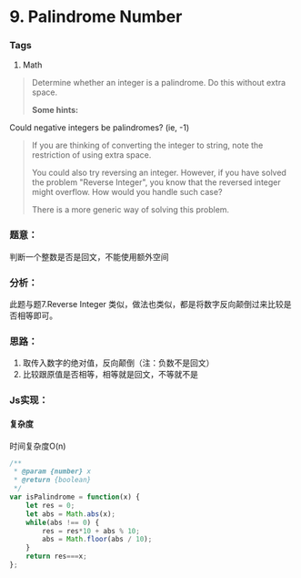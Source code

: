 # 9. Palindrome Number

### Tags
1. Math

>Determine whether an integer is a palindrome. Do this without extra space.
>
><strong>Some hints:</strong>
>
Could negative integers be palindromes? (ie, -1)
>
>If you are thinking of converting the integer to string, note the restriction of using extra space.
>
>You could also try reversing an integer. However, if you have solved the problem "Reverse Integer", you know that the reversed integer might overflow. How would you handle such case?
>
>There is a more generic way of solving this problem.

### 题意：
判断一个整数是否是回文，不能使用额外空间

### 分析：
此题与题7.Reverse Integer 类似，做法也类似，都是将数字反向颠倒过来比较是否相等即可。

### 思路：
1. 取传入数字的绝对值，反向颠倒（注：负数不是回文）
2. 比较跟原值是否相等，相等就是回文，不等就不是

### Js实现：

#### 复杂度
时间复杂度O(n)

```js
/**
 * @param {number} x
 * @return {boolean}
 */
var isPalindrome = function(x) {
    let res = 0;
    let abs = Math.abs(x);
    while(abs !== 0) {
        res = res*10 + abs % 10;
        abs = Math.floor(abs / 10);
    }
    return res===x;
};
```













